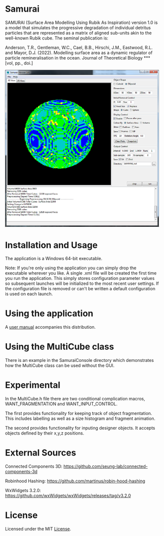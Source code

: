 # Samurai
SAMURAI (Surface Area Modelling Using Rubik As Inspiration) version 1.0 is a model that
simulates the progressive degradation of individual detritus particles that are represented as a
matrix of aligned sub-units akin to the well-known Rubik cube. The seminal publication is:

Anderson, T.R., Gentleman, W.C., Cael, B.B., Hirschi, J.M., Eastwood, R.L. and Mayor, D.J. (2022). Modelling surface area as a dynamic regulator of particle remineralisation in the ocean. Journal of Theoretical Biology *** [vol, pp., doi.]

![alt text](https://github.com/gitbeast7/Samurai/blob/main/images/SamuraiSnap.png "Samurai")

# Installation and Usage
The application is a Windows 64-bit executable.

Note: If you're only using the application you can simply drop the executable wherever you like.
A single .xml file will be created the first time you run the application. This simply stores configuration
parameter values so subsequent launches will be initialized to the most recent user settings.
If the configuration file is removed or can't be written a default configuration is used on each launch.
# Using the application 

A [user manual](https://github.com/gitbeast7/Samurai/blob/main/SAMURAI_1.0/SAMURAI%20Reference%20Manual.pdf) accompanies this distribution.

# Using the MultiCube class 
There is an example in the SamuraiConsole directory which demonstrates how the MultiCube class can be used
without the GUI.

# Experimental
In the MultiCube.h file there are two conditional complication macros, WANT_FRAGMENTATION and WANT_INPUT_CONTROL.

The first provides functionality for keeping track of object fragmentation. This includes labelling as well as a
size histogram and fragment animation.

The second provides functionality for inputing designer objects. It accepts objects defined by their x,y,z positions.

# External Sources 
Connected Components 3D: https://github.com/seung-lab/connected-components-3d

Robinhood Hashing: https://github.com/martinus/robin-hood-hashing

WxWidgets 3.2.0: https://github.com/wxWidgets/wxWidgets/releases/tag/v3.2.0

# License
Licensed under the MIT [License](https://github.com/gitbeast7/Samurai/blob/main/LICENSE).
